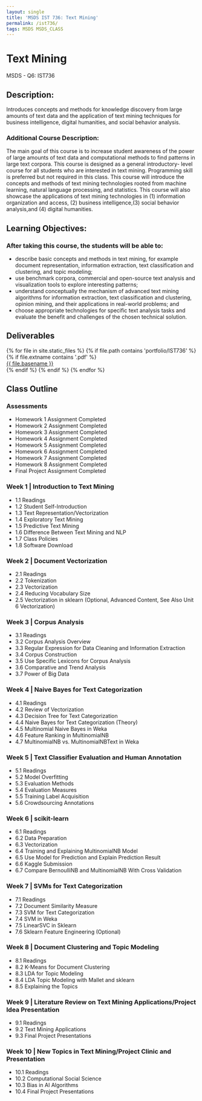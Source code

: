 ```yaml
---
layout: single
title: 'MSDS IST 736: Text Mining'
permalink: /ist736/
tags: MSDS MSDS_CLASS
---
```


# Text Mining

MSDS - Q6: IST736

## Description: 

Introduces concepts and methods for knowledge discovery from large amounts of text data and the application of text mining techniques for business intelligence, digital humanities, and social behavior analysis.

### Additional Course Description: 

The main goal of this course is to increase student awareness of the power of large amounts of text data and computational methods to find patterns in large text corpora. This course is designed as a general introductory- level course for all students who are interested in text mining. Programming skill is preferred but not required in this class. This course will introduce the concepts and methods of text mining technologies rooted from machine learning, natural language processing, and statistics. This course will also showcase the applications of text mining technologies in (1) information organization and access, (2) business intelligence,(3) social behavior analysis,and (4) digital humanities.

## Learning Objectives:

### After taking this course, the students will be able to:
* describe basic concepts and methods in text mining, for example document representation, information extraction, text classification and clustering, and topic modeling;
* use benchmark corpora, commercial and open-source text analysis and visualization tools to explore interesting patterns;
* understand conceptually the mechanism of advanced text mining algorithms for information extraction, text classification and clustering, opinion mining, and their applications in real-world problems; and
* choose appropriate technologies for specific text analysis tasks and evaluate the benefit and challenges of the chosen technical solution.


## Deliverables

<div>
{% for file in site.static_files %}
     {% if file.path contains 'portfolio/IST736' %}
         {% if file.extname contains '.pdf' %}
             <div><a href="https://danielcaraway.github.io/{{ file.path }}">{{ file.basename }}</a></div>
         {% endif %}
     {% endif %}
{% endfor %}
</div>

## Class Outline

### Assessments

* Homework 1 Assignment  Completed
* Homework 2 Assignment  Completed
* Homework 3 Assignment  Completed
* Homework 4 Assignment  Completed
* Homework 5 Assignment  Completed
* Homework 6 Assignment  Completed
* Homework 7 Assignment  Completed
* Homework 8 Assignment  Completed
* Final Project Assignment  Completed


### Week 1 | Introduction to Text Mining

* 1.1 Readings 
* 1.2 Student Self-Introduction 
* 1.3 Text Representation/Vectorization 
* 1.4 Exploratory Text Mining 
* 1.5 Predictive Text Mining 
* 1.6 Difference Between Text Mining and NLP 
* 1.7 Class Policies 
* 1.8 Software Download 

### Week 2 | Document Vectorization

* 2.1 Readings 
* 2.2 Tokenization 
* 2.3 Vectorization 
* 2.4 Reducing Vocabulary Size 
* 2.5 Vectorization in sklearn (Optional, Advanced Content, See Also Unit 6 Vectorization) 

### Week 3 | Corpus Analysis

* 3.1 Readings 
* 3.2 Corpus Analysis Overview 
* 3.3 Regular Expression for Data Cleaning and Information Extraction 
* 3.4 Corpus Construction 
* 3.5 Use Specific Lexicons for Corpus Analysis 
* 3.6 Comparative and Trend Analysis 
* 3.7 Power of Big Data 

### Week 4 | Naive Bayes for Text Categorization

* 4.1 Readings 
* 4.2 Review of Vectorization 
* 4.3 Decision Tree for Text Categorization 
* 4.4 Naive Bayes for Text Categorization (Theory) 
* 4.5 Multinomial Naive Bayes in Weka 
* 4.6 Feature Ranking in MultinomialNB 
* 4.7 MultinomialNB vs. MultinomialNBText in Weka 

### Week 5 | Text Classifier Evaluation and Human Annotation

* 5.1 Readings 
* 5.2 Model Overfitting 
* 5.3 Evaluation Methods 
* 5.4 Evaluation Measures 
* 5.5 Training Label Acquisition 
* 5.6 Crowdsourcing Annotations 

### Week 6 | scikit-learn

* 6.1 Readings 
* 6.2 Data Preparation 
* 6.3 Vectorization 
* 6.4 Training and Explaining MultinomialNB Model 
* 6.5 Use Model for Prediction and Explain Prediction Result 
* 6.6 Kaggle Submission 
* 6.7 Compare BernoulliNB and MultinomialNB With Cross Validation 

### Week 7 | SVMs for Text Categorization

* 7.1 Readings 
* 7.2 Document Similarity Measure 
* 7.3 SVM for Text Categorization 
* 7.4 SVM in Weka 
* 7.5 LinearSVC in Sklearn 
* 7.6 Sklearn Feature Engineering (Optional) 

### Week 8 | Document Clustering and Topic Modeling

* 8.1 Readings 
* 8.2 K-Means for Document Clustering 
* 8.3 LDA for Topic Modeling 
* 8.4 LDA Topic Modeling with Mallet and sklearn 
* 8.5 Explaining the Topics 

### Week 9 | Literature Review on Text Mining Applications/Project Idea Presentation

* 9.1 Readings 
* 9.2 Text Mining Applications 
* 9.3 Final Project Presentations 

### Week 10 | New Topics in Text Mining/Project Clinic and Presentation

* 10.1 Readings 
* 10.2 Computational Social Science 
* 10.3 Bias in AI Algorithms 
* 10.4 Final Project Presentations 